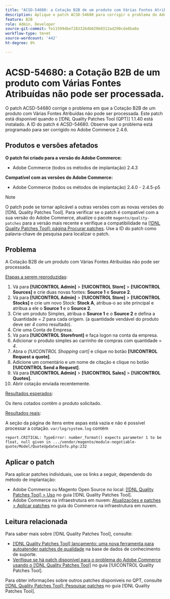 ```yaml
---
title: "ACSD-54680: a Cotação B2B de um produto com Várias Fontes Atribuídas não pode ser processada"
description: Aplique o patch ACSD-54680 para corrigir o problema do Adobe Commerce em que a Cotação B2B de um produto com Várias Fontes Atribuídas não pode ser processada.
feature: B2B
role: Admin, Developer
source-git-commit: fe11599dbef283326db029b0312ad290cde0ba0a
workflow-type: tm+mt
source-wordcount: '442'
ht-degree: 0%

---
```


# ACSD-54680: a Cotação B2B de um produto com Várias Fontes Atribuídas não pode ser processada.

O patch ACSD-54680 corrige o problema em que a Cotação B2B de um produto com Várias Fontes Atribuídas não pode ser processada. Este patch está disponível quando o [!DNL Quality Patches Tool (QPT)] 1.1.40 está instalado. A ID do patch é ACSD-54680. Observe que o problema está programado para ser corrigido no Adobe Commerce 2.4.6.

## Produtos e versões afetados

**O patch foi criado para a versão do Adobe Commerce:**

* Adobe Commerce (todos os métodos de implantação) 2.4.3

**Compatível com as versões do Adobe Commerce:**

* Adobe Commerce (todos os métodos de implantação) 2.4.0 - 2.4.5-p5

>[!NOTE]
>
>O patch pode se tornar aplicável a outras versões com as novas versões do [!DNL Quality Patches Tool]. Para verificar se o patch é compatível com a sua versão do Adobe Commerce, atualize o pacote `magento/quality-patches` para a versão mais recente e verifique a compatibilidade na [[!DNL Quality Patches Tool]: página Procurar patches](https://experienceleague.adobe.com/tools/commerce-quality-patches/index.html). Use a ID do patch como palavra-chave de pesquisa para localizar o patch.

## Problema

A Cotação B2B de um produto com Várias Fontes Atribuídas não pode ser processada.

<u>Etapas a serem reproduzidas</u>:

1. Vá para **[!UICONTROL Admin]** > **[!UICONTROL Store]** > **[!UICONTROL Sources]** e crie duas novas fontes: **Source 1** e **Source 2**.
1. Vá para **[!UICONTROL Admin]** > **[!UICONTROL Store]** > **[!UICONTROL Stocks]** e crie um novo Stock: **Stock A**, atribua-o ao site principal e atribua a ele o **Source 1** e o **Source 2**.
1. Crie um produto Simples, atribua o **Source 1** e o **Source 2** e defina a Quantidade = *2* para cada origem. (a quantidade vendável do produto deve ser *4* como resultado).
1. Crie uma Conta de Empresa.
1. Vá para **[!UICONTROL Storefront]** e faça logon na conta da empresa.
1. Adicionar o produto simples ao carrinho de compras com quantidade = *4*.
1. Abra o *[!UICONTROL Shopping cart]* e clique no botão **[!UICONTROL Request a quote]**.
1. Adicione um comentário e um nome de citação e clique no botão **[!UICONTROL Send a Request]**.
1. Vá para **[!UICONTROL Admin]** > **[!UICONTROL Sales]** > **[!UICONTROL Quotes]**.
1. Abrir cotação enviada recentemente.

<u>Resultados esperados</u>:

Os itens cotados contêm o produto solicitado.

<u>Resultados reais</u>:

A seção da página de itens entre aspas está vazia e não é possível processar a cotação.
`var/log/system.log` contém

```
report.CRITICAL: TypeError: number_format() expects parameter 1 to be float, null given in .../vendor/magento/module-negotiable-quote/Model/QuoteUpdatesInfo.php:232
```

## Aplicar o patch

Para aplicar patches individuais, use os links a seguir, dependendo do método de implantação:

* Adobe Commerce ou Magento Open Source no local: [[!DNL Quality Patches Tool] > Uso](/help/tools/quality-patches-tool/usage.md) no guia [!DNL Quality Patches Tool].
* Adobe Commerce na infraestrutura em nuvem: [Atualizações e patches > Aplicar patches](https://experienceleague.adobe.com/docs/commerce-cloud-service/user-guide/develop/upgrade/apply-patches.html) no guia do Commerce na infraestrutura em nuvem.

## Leitura relacionada

Para saber mais sobre [!DNL Quality Patches Tool], consulte:

* [[!DNL Quality Patches Tool] lançamento: uma nova ferramenta para autoatender patches de qualidade](https://experienceleague.adobe.com/en/docs/commerce-knowledge-base/kb/announcements/commerce-announcements/magento-quality-patches-released-new-tool-to-self-serve-quality-patches) na base de dados de conhecimento de suporte.
* [Verifique se há patch disponível para o problema do Adobe Commerce usando o  [!DNL Quality Patches Tool]](/help/tools/quality-patches-tool/patches-available-in-qpt/check-patch-for-magento-issue-with-magento-quality-patches.md) no guia [!UICONTROL Quality Patches Tool].


Para obter informações sobre outros patches disponíveis no QPT, consulte [[!DNL Quality Patches Tool]: Pesquisar patches](https://experienceleague.adobe.com/tools/commerce-quality-patches/index.html) no guia [!DNL Quality Patches Tool].
